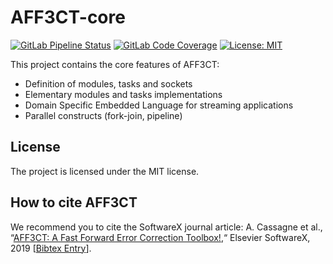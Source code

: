 # AFF3CT-core

[![GitLab Pipeline Status](https://img.shields.io/gitlab/pipeline-status/aff3ct/aff3ct-core.svg?branch=development)](https://gitlab.com/aff3ct/aff3ct-core/pipelines)
[![GitLab Code Coverage](https://img.shields.io/gitlab/pipeline-coverage/aff3ct/aff3ct-core?branch=developement)](https://aff3ct.gitlab.io/aff3ct-core/)
[![License: MIT](https://img.shields.io/github/license/aff3ct/aff3ct-core.svg)](./LICENSE)

This project contains the core features of AFF3CT:
  - Definition of modules, tasks and sockets
  - Elementary modules and tasks implementations
  - Domain Specific Embedded Language for streaming applications
  - Parallel constructs (fork-join, pipeline)

## License

The project is licensed under the MIT license.

## How to cite AFF3CT

We recommend you to cite the SoftwareX journal article: A. Cassagne et al.,
“[AFF3CT: A Fast Forward Error Correction Toolbox!](https://doi.org/10.1016/j.softx.2019.100345),“
Elsevier SoftwareX, 2019 [[Bibtex Entry](https://aff3ct.github.io/resources/bibtex/Cassagne2019a%20-%20AFF3CT:%20A%20Fast%20Forward%20Error%20Correction%20Toolbox.bib)].
